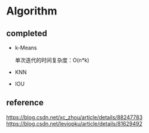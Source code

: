 # Algorithm
## completed
- k-Means

    单次迭代的时间复杂度：O(n*k)
- KNN
- IOU

## reference
https://blog.csdn.net/xc_zhou/article/details/88247783
https://blog.csdn.net/leviopku/article/details/81629492